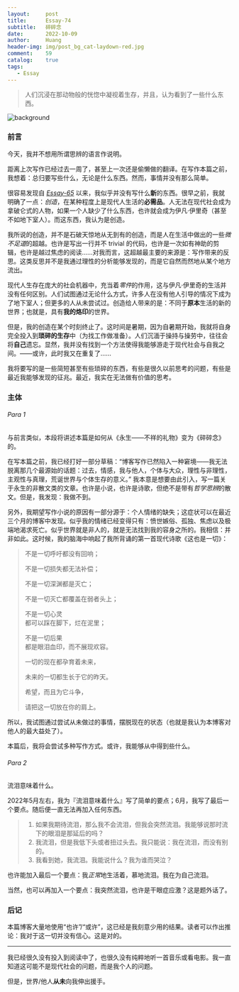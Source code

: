 ```yaml
---
layout:     post
title:      Essay-74
subtitle:   碎碎念
date:       2022-10-09
author:     Huang
header-img: img/post_bg_cat-laydown-red.jpg
comment:    59
catalog:    true
tags:
   - Essay
---
```


> 人们沉浸在那动物般的恍惚中凝视着生存，并且，认为看到了一些什么东西。

![background](https://huang-feiyu.github.io/img/post_bg_cat-laydown-red.jpg)

### 前言

今天，我并不想用所谓思辨的语言作说明。

距离上次写作已经过去一周了，甚至上一次还是偷懒做的翻译。在写作本篇之前，我想着：总归要写些什么，无论是什么东西。然而，事情并没有那么简单。

很容易发现自 [*Essay-65*](https://xn--29s704loyd.com/2022/07/22/Essay-65/) 以来，我似乎并没有写什么**新**的东西。很早之前，我就明确了一点：*创造*，在某种程度上是现代人生活的**必需品**。人无法在现代社会成为拿破仑式的人物，如果一个人缺少了什么东西，也许就会成为伊凡·伊里奇（甚至不如地下室人）。而这东西，我认为是创造。

我所说的创造，并不是石破天惊地从无到有的创造，而是人在生活中做出的一些*微不足道*的超越。也许是写出一行并不 trivial 的代码，也许是一次如有神助的剪辑，也许是越过焦虑的阅读……对我而言，这超越最主要的来源是：写作带来的反思。这类反思并不是我通过理性的分析能够发现的，而是它自然而然地从某个地方流出。

现代人生存在庞大的社会机器中，充当着*零件*的作用，这与伊凡·伊里奇的生活并没有任何区别。人们试图通过无论什么方式，许多人在没有他人引导的情况下成为了地下室人；但更多的人从未尝试过。创造给人带来的是：不同于**原本**生活的新的世界；也就是，具有**我的烙印**的世界。

但是，我的创造在某个时刻终止了。这时间是暑期，因为自暑期开始，我就将自身完全投入到**琐碎的生存**中（为找工作做准备）。人们沉湎于操持与操劳中，往往会将**自己**遗忘。显然，我并没有找到一个方法使得我能够游走于现代社会与自我之间。——或许，此时我又在重复了……

我将要写的是一些简短甚至有些琐碎的东西，有些是很久以前思考的问题，有些是最近我能够发现的征兆。最近，我实在无法做有价值的思考。

### 主体

###### Para 1

与前言类似，本段将讲述本篇是如何从《永生——不祥的礼物》变为《碎碎念》的。

在写本篇之前，我已经打好一部分草稿：“博客写作已然陷入一种窘境——我无法脱离那几个最源始的话题：过去，情感，我与他人，个体与大众，理性与非理性，主观性与真理，荒诞世界与个体生存的意义。” 我本意是想要由此引入，写一篇关于永生的非散文类的文章。也许是小说，也许是诗歌，但绝不是带有*哲学思辨*的散文。但是，我发现：我做不到。

另外，我期望写作小说的原因有一部分源于：个人情绪的缺失；这症状可以在最近三个月的博客中发现。似乎我的情绪已经变得只有：愤世嫉俗、孤独、焦虑以及极端地渴求死亡。似乎世界就是非人的，就是无法找到我的容身之所的。我相信：并非如此。这时候，我的脑海中响起了我所背诵的第一首现代诗歌《这也是一切》：

> 不是一切呼吁都没有回响；
>
> 不是一切损失都无法补偿；
>
> 不是一切深渊都是灭亡；
>
> 不是一切灭亡都覆盖在弱者头上；
>
> 不是一切心灵<br/>都可以踩在脚下，烂在泥里；
>
> 不是一切后果<br/>都是眼泪血印，而不展现欢容。
>
> 一切的现在都孕育着未来，
>
> 未来的一切都生长于它的昨天。
>
> 希望，而且为它斗争，
>
> 请把这一切放在你的肩上。

所以，我试图通过尝试从未做过的事情，摆脱现在的状态（也就是我认为本博客对他人的最大益处了）。

本篇后，我将会尝试多种写作方式。或许，我能够从中得到些什么。

###### Para 2

流泪意味着什么。

2022年5月左右，我为『流泪意味着什么』写了简单的要点；6月，我写了最后一个要点。随后便一直无法再加入任何东西。

> 1. 如果我期待流泪，那么我不会流泪，但我会突然流泪。我能够说那时流下的眼泪是那延后的吗？
> 2. 我流泪，但是我低下头或者扭过头去。我只能说：我在流泪，而没有别的。
> 3. 我看到她，我流泪。我能说什么？我为谁而哭泣？

也许能加入最后一个要点：我*正常*地生活着，慕地流泪。我在为自己流泪。

当然，也可以再加入一个要点：我突然流泪，也许是干眼症应激？这是题外话了。

### 后记

本篇博客大量地使用“也许”/“或许”，这已经是我刻意少用的结果。读者可以作出推论：我对于这一切并没有信心。这是对的。

---

我已经很久没有投入到阅读中了，也很久没有纯粹地听一首音乐或看电影。我一直知道这可能不是现代社会的问题，而是我个人的问题。

但是，世界/他人**从未**向我伸出援手。


